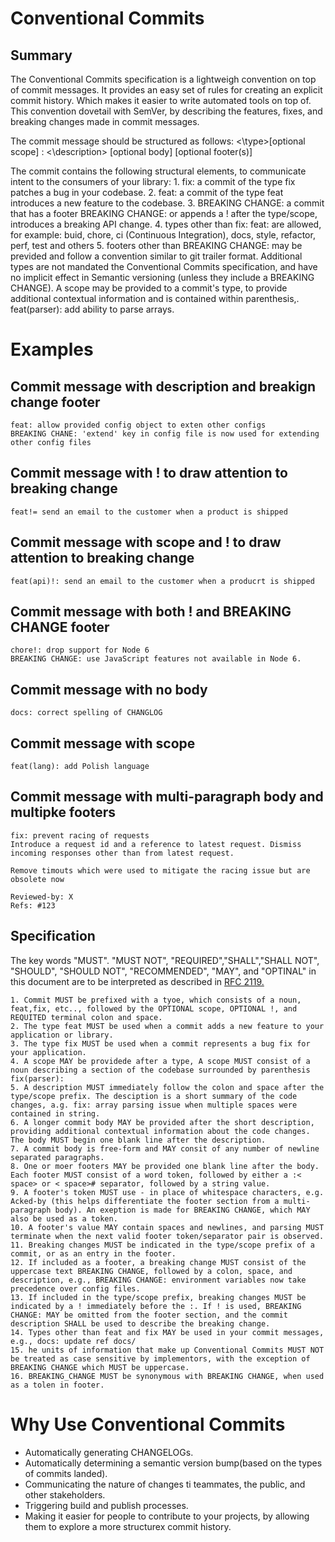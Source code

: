 # Conventional Commits 

## Summary
The Conventional Commits specification is a lightweigh convention on top of commit messages. It provides an easy set of rules for creating an explicit commit history. Which makes it easier to write automated tools on top of. This convention dovetail with SemVer, by describing the features, fixes, and breaking changes made in commit messages.

The commit message should be structured as follows:
    <\type>[optional scope] : <\description>
    [optional body]
    [optional footer(s)]

The commit contains the following structural elements, to communicate intent to the consumers of your library:
    1. fix: a commit of the type fix patches a bug in your codebase.
    2. feat: a commit of the type feat introduces a new feature to the codebase.
    3. BREAKING CHANGE: a commit that has a footer BREAKING CHANGE: or appends a ! after the type/scope, introduces a breaking API change.
    4. types other than fix: feat: are allowed, for example: buid, chore, ci (Continuous Integration), docs, style, refactor, perf, test and others
    5. footers other than BREAKING CHANGE: <description> may be previded and follow a convention similar to git trailer format.
Additional types are not mandated the Conventional Commits specification, and have no implicit effect in Semantic versioning (unless they include a BREAKING CHANGE). A scope may be provided to a commit's type, to provide additional contextual information and is contained within parenthesis,. feat(parser): add ability to parse arrays.

# Examples
## Commit message with description and breakign change footer
    feat: allow provided config object to exten other configs
    BREAKING CHANE: 'extend' key in config file is now used for extending other config files
## Commit message with ! to draw attention to breaking change
    feat!= send an email to the customer when a product is shipped
## Commit message with scope and ! to draw attention to breaking change
    feat(api)!: send an email to the customer when a producrt is shipped
## Commit message with both ! and BREAKING CHANGE footer
    chore!: drop support for Node 6
    BREAKING CHANGE: use JavaScript features not available in Node 6.
## Commit message with no body
    docs: correct spelling of CHANGLOG
## Commit message with scope
    feat(lang): add Polish language
## Commit message with multi-paragraph body and multipke footers
    fix: prevent racing of requests
    Introduce a request id and a reference to latest request. Dismiss incoming responses other than from latest request.

    Remove timouts which were used to mitigate the racing issue but are obsolete now

    Reviewed-by: X
    Refs: #123

## Specification
The key words "MUST". "MUST NOT", "REQUIRED","SHALL","SHALL NOT", "SHOULD", "SHOULD NOT", "RECOMMENDED", "MAY", and "OPTINAL" in this document are to be interpreted as described in [RFC 2119.](https://www.ietf.org/rfc/rfc2119.txt)

    1. Commit MUST be prefixed with a tyoe, which consists of a noun, feat,fix, etc.., followed by the OPTIONAL scope, OPTIONAL !, and REQUITED terminal colon and space.
    2. The type feat MUST be used when a commit adds a new feature to your application or library.
    3. The type fix MUST be used when a commit represents a bug fix for your application.
    4. A scope MAY be providede after a type, A scope MUST consist of a noun describing a section of the codebase surrounded by parenthesis fix(parser):
    5. A description MUST immediately follow the colon and space after the type/scope prefix. The desciption is a short summary of the code changes, a.g. fix: array parsing issue when multiple spaces were contained in string.
    6. A longer commit body MAY be provided after the short description, providing additional contextual information about the code changes. The body MUST begin one blank line after the description.
    7. A commit body is free-form and MAY consit of any number of newline separated paragraphs.
    8. One or moer footers MAY be provided one blank line after the body. Each footer MUST consist of a word token, followed by either a :< space> or < space># separator, followed by a string value.
    9. A footer's token MUST use - in place of whitespace characters, e.g. Acked-by (this helps differentiate the footer section from a multi-paragraph body). An exeption is made for BREAKING CHANGE, which MAY also be used as a token.
    10. A footer's value MAY contain spaces and newlines, and parsing MUST terminate when the next valid footer token/separator pair is observed.
    11. Breaking changes MUST be indicated in the type/scope prefix of a commit, or as an entry in the footer.
    12. If included as a footer, a breaking change MUST consist of the uppercase text BREAKING CHANGE, followed by a colon, space, and description, e.g., BREAKING CHANGE: environment variables now take precedence over config files.
    13. If included in the type/scope prefix, breaking changes MUST be indicated by a ! immediately before the :. If ! is used, BREAKING CHANGE: MAY be omitted from the footer section, and the commit description SHALL be used to describe the breaking change.
    14. Types other than feat and fix MAY be used in your commit messages, e.g., docs: update ref docs/
    15. he units of information that make up Conventional Commits MUST NOT be treated as case sensitive by implementors, with the exception of BREAKING CHANGE which MUST be uppercase.
    16. BREAKING_CHANGE MUST be synonymous with BREAKING CHANGE, when used as a tolen in footer.
    
# Why Use Conventional Commits
- Automatically generating CHANGELOGs.
- Automatically determining a semantic version bump(based on the types of commits landed).
- Communicating the nature of changes ti teammates, the public, and other stakeholders.
- Triggering build and publish processes.
- Making it easier for people to contribute to your projects, by allowing them to explore a more structurex commit history.